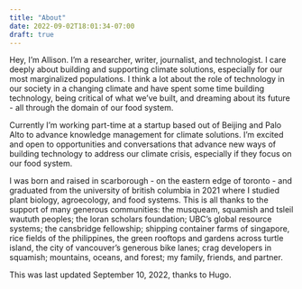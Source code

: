 ```yaml
---
title: "About"
date: 2022-09-02T18:01:34-07:00
draft: true
---
```


Hey, I’m Allison. I’m a researcher, writer, journalist, and technologist. I care deeply about building and supporting climate solutions, especially for our most marginalized populations. I think a lot about the role of technology in our society in a changing climate and have spent some time building technology, being critical of what we’ve built, and dreaming about its future - all through the domain of our food system.

Currently I’m working part-time at a startup based out of Beijing and Palo Alto to advance knowledge management for climate solutions. I’m excited and open to opportunities and conversations that advance new ways of building technology to address our climate crisis, especially if they focus on our food system.

I was born and raised in scarborough - on the eastern edge of toronto - and graduated from the university of british columbia in 2021 where I studied plant biology, agroecology, and food systems. This is all thanks to the support of many generous communities: the musqueam, squamish and tsleil waututh peoples; the loran scholars foundation; UBC’s global resource systems; the cansbridge fellowship; shipping container farms of singapore, rice fields of the philippines, the green rooftops and gardens across turtle island, the city of vancouver’s generous bike lanes; crag developers in squamish; mountains, oceans, and forest; my family, friends, and partner.

This was last updated September 10, 2022, thanks to Hugo.
